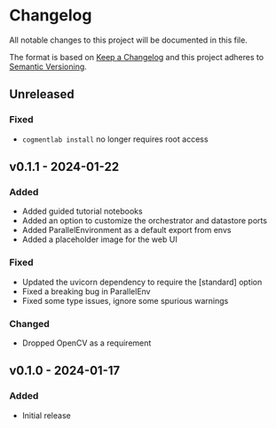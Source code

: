 # Changelog

All notable changes to this project will be documented in this file.

The format is based on [Keep a Changelog](http://keepachangelog.com/en/1.1.0/)
and this project adheres to [Semantic Versioning](http://semver.org/spec/v2.0.0.html).

## Unreleased

### Fixed

- `cogmentlab install` no longer requires root access

## v0.1.1 - 2024-01-22

### Added

- Added guided tutorial notebooks
- Added an option to customize the orchestrator and datastore ports
- Added ParallelEnvironment as a default export from envs
- Added a placeholder image for the web UI

### Fixed

- Updated the uvicorn dependency to require the [standard] option
- Fixed a breaking bug in ParallelEnv
- Fixed some type issues, ignore some spurious warnings

### Changed

- Dropped OpenCV as a requirement

## v0.1.0 - 2024-01-17

### Added

- Initial release
